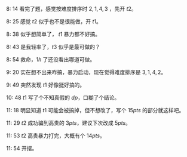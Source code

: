 8: 14  看完了题，感觉按难度排序时 $2,1,4,3$ ，先开 $t2$。

8: 25 感觉 $t2$ 似乎也不是很能做，开 $t1$。

8: 38 似乎想简单了， $t1$ 暴力都不好搞。

8: 43 是我轻率了，$t3$ 似乎是最可做的？

8: 54 救命，$1h$ 了还没看出哪道可做。

9: 20 实在想不出来咋搞，暴力启动，现在觉得难度排序是 $3,1,4,2$。

9: 49 突然发现 $t1$ 好像挺好搞的。

10: 48 $t1$ 写了个不知真假的 $dp$，口糊了个结论。

11: 18 明显知道 $t1$ 可能会被搞掉，但不想改了，写个 $15pts$ 的部分就这样吧。

11: 29 $t2$ 成功骗到高贵的 $3pts$，建议下次改成 $5pts$。

11: 53 $t2$ 高贵暴力打完，大概有个 $14pts$。

11: 54 开摆。

